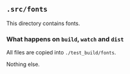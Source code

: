 ## `.src/fonts`

This directory contains fonts.

### What happens on `build`, `watch` and `dist`

All files are copied into `./test_build/fonts`.

Nothing else.
